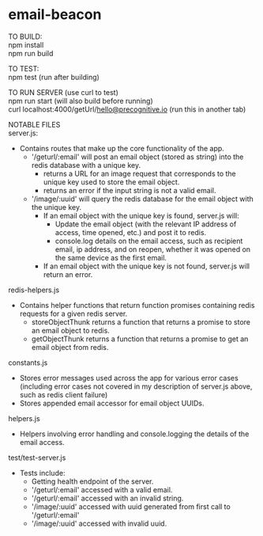 # email-beacon

TO BUILD:  
npm install   
npm run build  
  
TO TEST:  
npm test (run after building)  
  
TO RUN SERVER (use curl to test)  
npm run start (will also build before running)  
curl localhost:4000/getUrl/hello@precognitive.io (run this in another tab)  
  
NOTABLE FILES    
server.js:
  - Contains routes that make up the core functionality of the app.
    - '/geturl/:email' will post an email object (stored as string) into the redis database with a unique key.
      - returns a URL for an image request that corresponds to the unique key used to store the email object.
      - returns an error if the input string is not a valid email.
    - '/image/:uuid' will query the redis database for the email object with the unique key. 
      - If an email object with the unique key is found, server.js will:
        - Update the email object (with the relevant IP address of access, time opened, etc.) and post it to redis.
        - console.log details on the email access, such as recipient email, ip address, and on reopen, whether it was opened on the same device as the first email.
      - If an email object with the unique key is not found, server.js will return an error.
  
redis-helpers.js
  - Contains helper functions that return function promises containing redis requests for a given redis server. 
    - storeObjectThunk returns a function that returns a promise to store an email object to redis.
    - getObjectThunk returns a function that returns a promise to get an email object from redis.
  
constants.js
  - Stores error messages used across the app for various error cases (including error cases not covered in my description of server.js above, such as redis client failure)
  - Stores appended email accessor for email object UUIDs. 
  
helpers.js
  - Helpers involving error handling and console.logging the details of the email access.
  
test/test-server.js
  - Tests include:
    - Getting health endpoint of the server.
    - '/geturl/:email' accessed with a valid email.
    - '/geturl/:email' accessed with an invalid string.
    - '/image/:uuid' accessed with uuid generated from first call to '/geturl/:email'
    - '/image/:uuid' accessed with invalid uuid.